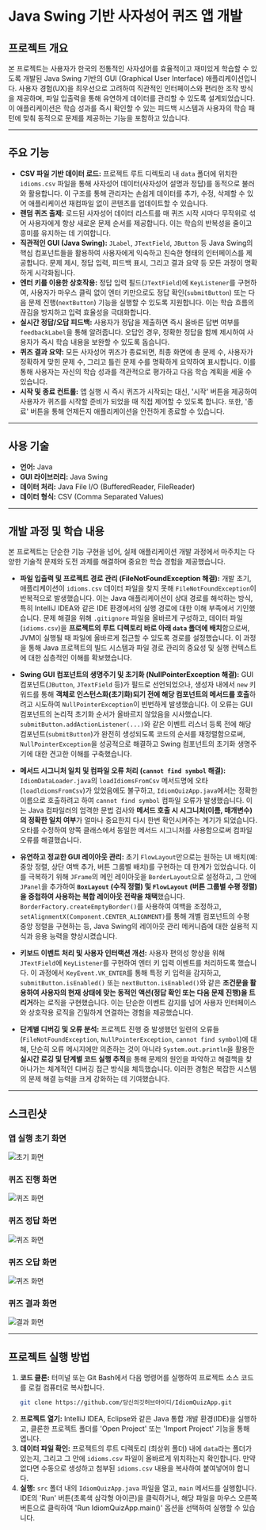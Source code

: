 # Java Swing 기반 사자성어 퀴즈 앱 개발

## 프로젝트 개요

본 프로젝트는 사용자가 한국의 전통적인 사자성어를 효율적이고 재미있게 학습할 수 있도록 개발된 Java Swing 기반의 GUI (Graphical User Interface) 애플리케이션입니다. 사용자 경험(UX)을 최우선으로 고려하여 직관적인 인터페이스와 편리한 조작 방식을 제공하며, 파일 입출력을 통해 유연하게 데이터를 관리할 수 있도록 설계되었습니다. 이 애플리케이션은 학습 성과를 즉시 확인할 수 있는 피드백 시스템과 사용자의 학습 패턴에 맞춰 동적으로 문제를 제공하는 기능을 포함하고 있습니다.

---

## 주요 기능

*   **CSV 파일 기반 데이터 로드:**
    프로젝트 루트 디렉토리 내 `data` 폴더에 위치한 `idioms.csv` 파일을 통해 사자성어 데이터(사자성어 설명과 정답)를 동적으로 불러와 활용합니다. 이 구조를 통해 관리자는 손쉽게 데이터를 추가, 수정, 삭제할 수 있어 애플리케이션 재컴파일 없이 콘텐츠를 업데이트할 수 있습니다.
*   **랜덤 퀴즈 출제:**
    로드된 사자성어 데이터 리스트를 매 퀴즈 시작 시마다 무작위로 섞어 사용자에게 항상 새로운 문제 순서를 제공합니다. 이는 학습의 반복성을 줄이고 흥미를 유지하는 데 기여합니다.
*   **직관적인 GUI (Java Swing):**
    `JLabel`, `JTextField`, `JButton` 등 Java Swing의 핵심 컴포넌트들을 활용하여 사용자에게 익숙하고 친숙한 형태의 인터페이스를 제공합니다. 문제 제시, 정답 입력, 피드백 표시, 그리고 결과 요약 등 모든 과정이 명확하게 시각화됩니다.
*   **엔터 키를 이용한 상호작용:**
    정답 입력 필드(`JTextField`)에 `KeyListener`를 구현하여, 사용자가 마우스 클릭 없이 엔터 키만으로도 정답 확인(`submitButton`) 또는 다음 문제 진행(`nextButton`) 기능을 실행할 수 있도록 지원합니다. 이는 학습 흐름의 끊김을 방지하고 입력 효율성을 극대화합니다.
*   **실시간 정답/오답 피드백:**
    사용자가 정답을 제출하면 즉시 올바른 답변 여부를 `feedbackLabel`을 통해 알려줍니다. 오답인 경우, 정확한 정답을 함께 제시하여 사용자가 즉시 학습 내용을 보완할 수 있도록 돕습니다.
*   **퀴즈 결과 요약:**
    모든 사자성어 퀴즈가 종료되면, 최종 화면에 총 문제 수, 사용자가 정확하게 맞힌 문제 수, 그리고 틀린 문제 수를 명확하게 요약하여 표시합니다. 이를 통해 사용자는 자신의 학습 성과를 객관적으로 평가하고 다음 학습 계획을 세울 수 있습니다.
*   **시작 및 종료 컨트롤:**
    앱 실행 시 즉시 퀴즈가 시작되는 대신, '시작' 버튼을 제공하여 사용자가 퀴즈를 시작할 준비가 되었을 때 직접 제어할 수 있도록 합니다. 또한, '종료' 버튼을 통해 언제든지 애플리케이션을 안전하게 종료할 수 있습니다.

---

## 사용 기술

*   **언어:** Java
*   **GUI 라이브러리:** Java Swing
*   **데이터 처리:** Java File I/O (BufferedReader, FileReader)
*   **데이터 형식:** CSV (Comma Separated Values)

---

## 개발 과정 및 학습 내용

본 프로젝트는 단순한 기능 구현을 넘어, 실제 애플리케이션 개발 과정에서 마주치는 다양한 기술적 문제와 도전 과제를 해결하며 중요한 학습 경험을 제공했습니다.

*   **파일 입출력 및 프로젝트 경로 관리 (FileNotFoundException 해결):**
    개발 초기, 애플리케이션이 `idioms.csv` 데이터 파일을 찾지 못해 `FileNotFoundException`이 반복적으로 발생했습니다. 이는 Java 애플리케이션이 상대 경로를 해석하는 방식, 특히 IntelliJ IDEA와 같은 IDE 환경에서의 실행 경로에 대한 이해 부족에서 기인했습니다. 문제 해결을 위해 `.gitignore` 파일을 올바르게 구성하고, 데이터 파일(`idioms.csv`)을 **프로젝트의 루트 디렉토리 바로 아래 `data` 폴더에 배치**함으로써, JVM이 실행될 때 파일에 올바르게 접근할 수 있도록 경로를 설정했습니다. 이 과정을 통해 Java 프로젝트의 빌드 시스템과 파일 경로 관리의 중요성 및 실행 컨텍스트에 대한 심층적인 이해를 확보했습니다.

*   **Swing GUI 컴포넌트의 생명주기 및 초기화 (NullPointerException 해결):**
    GUI 컴포넌트(`JButton`, `JTextField` 등)가 필드로 선언되었으나, 생성자 내에서 `new` 키워드를 통해 **객체로 인스턴스화(초기화)되기 전에 해당 컴포넌트의 메서드를 호출**하려고 시도하여 `NullPointerException`이 빈번하게 발생했습니다. 이 오류는 GUI 컴포넌트의 논리적 초기화 순서가 올바르지 않았음을 시사했습니다. `submitButton.addActionListener(...)`와 같은 이벤트 리스너 등록 전에 해당 컴포넌트(`submitButton`)가 완전히 생성되도록 코드의 순서를 재정렬함으로써, `NullPointerException`을 성공적으로 해결하고 Swing 컴포넌트의 초기화 생명주기에 대한 견고한 이해를 구축했습니다.

*   **메서드 시그니처 일치 및 컴파일 오류 처리 (`cannot find symbol` 해결):**
    `IdiomDataLoader.java`의 `loadIdiomsFromCsv` 메서드명에 오타(`loadldiomsFromCsv`)가 있었음에도 불구하고, `IdiomQuizApp.java`에서는 정확한 이름으로 호출하려고 하여 `cannot find symbol` 컴파일 오류가 발생했습니다. 이는 Java 컴파일러의 엄격한 문법 검사와 **메서드 호출 시 시그니처(이름, 매개변수)의 정확한 일치 여부**가 얼마나 중요한지 다시 한번 확인시켜주는 계기가 되었습니다. 오타를 수정하여 양쪽 클래스에서 동일한 메서드 시그니처를 사용함으로써 컴파일 오류를 해결했습니다.

*   **유연하고 정교한 GUI 레이아웃 관리:**
    초기 `FlowLayout`만으로는 원하는 UI 배치(예: 중앙 정렬, 상단 여백 추가, 버튼 그룹별 배치)를 구현하는 데 한계가 있었습니다. 이를 극복하기 위해 `JFrame`의 메인 레이아웃을 `BorderLayout`으로 설정하고, 그 안에 `JPanel`을 추가하여 **`BoxLayout` (수직 정렬) 및 `FlowLayout` (버튼 그룹별 수평 정렬)을 중첩하여 사용하는 복합 레이아웃 전략을 채택**했습니다. `BorderFactory.createEmptyBorder()`를 사용하여 여백을 조정하고, `setAlignmentX(Component.CENTER_ALIGNMENT)`를 통해 개별 컴포넌트의 수평 중앙 정렬을 구현하는 등, Java Swing의 레이아웃 관리 메커니즘에 대한 실용적 지식과 응용 능력을 향상시켰습니다.

*   **키보드 이벤트 처리 및 사용자 인터랙션 개선:**
    사용자 편의성 향상을 위해 `JTextField`에 `KeyListener`를 구현하여 엔터 키 입력 이벤트를 처리하도록 했습니다. 이 과정에서 `KeyEvent.VK_ENTER`를 통해 특정 키 입력을 감지하고, `submitButton.isEnabled()` 또는 `nextButton.isEnabled()`와 같은 **조건문을 활용하여 사용자의 현재 상태에 맞는 동적인 액션(정답 확인 또는 다음 문제 진행)을 트리거**하는 로직을 구현했습니다. 이는 단순한 이벤트 감지를 넘어 사용자 인터페이스와 상호작용 로직을 긴밀하게 연결하는 경험을 제공했습니다.

*   **단계별 디버깅 및 오류 분석:**
    프로젝트 진행 중 발생했던 일련의 오류들(`FileNotFoundException`, `NullPointerException`, `cannot find symbol`)에 대해, 단순히 오류 메시지에만 의존하는 것이 아니라 `System.out.println`을 활용한 **실시간 로깅 및 단계별 코드 실행 추적**을 통해 문제의 원인을 파악하고 해결책을 찾아나가는 체계적인 디버깅 접근 방식을 체득했습니다. 이러한 경험은 복잡한 시스템의 문제 해결 능력을 크게 강화하는 데 기여했습니다.

---

## 스크린샷

<!-- 여기에 스크린샷 이미지를 추가하세요. GitHub에 이미지를 올리는 방법:
    1. GitHub 저장소의 README.md 파일 편집 화면에서 이미지를 끌어다 놓거나,
    2. GitHub 저장소에 `images/` 또는 `docs/` 폴더를 만들고 이미지 파일을 직접 업로드한 후, 아래와 같이 경로를 지정합니다.
-->
### 앱 실행 초기 화면
![초기 화면](image/시작화면.png) 

### 퀴즈 진행 화면
![퀴즈 화면](image/문제출제화면.png)

### 퀴즈 정답 화면
![퀴즈 화면](image/시작화면.png)

### 퀴즈 오답 화면
![퀴즈 화면](image/오답화면.png)

### 퀴즈 결과 화면
![결과 화면](image/모든문제결과화면.png)

---

## 프로젝트 실행 방법

1.  **코드 클론:**
    터미널 또는 Git Bash에서 다음 명령어를 실행하여 프로젝트 소스 코드를 로컬 컴퓨터로 복사합니다.
    ```bash
    git clone https://github.com/당신의깃허브아이디/IdiomQuizApp.git
    ```
2.  **프로젝트 열기:**
    IntelliJ IDEA, Eclipse와 같은 Java 통합 개발 환경(IDE)을 실행하고, 클론한 프로젝트 폴더를 'Open Project' 또는 'Import Project' 기능을 통해 엽니다.
3.  **데이터 파일 확인:**
    프로젝트의 루트 디렉토리 (최상위 폴더) 내에 `data`라는 폴더가 있는지, 그리고 그 안에 `idioms.csv` 파일이 올바르게 위치하는지 확인합니다. 만약 없다면 수동으로 생성하고 첨부된 `idioms.csv` 내용을 복사하여 붙여넣어야 합니다.
4.  **실행:**
    `src` 폴더 내의 `IdiomQuizApp.java` 파일을 열고, `main` 메서드를 실행합니다. IDE의 'Run' 버튼(초록색 삼각형 아이콘)을 클릭하거나, 해당 파일을 마우스 오른쪽 버튼으로 클릭하여 'Run IdiomQuizApp.main()' 옵션을 선택하여 실행할 수 있습니다.
